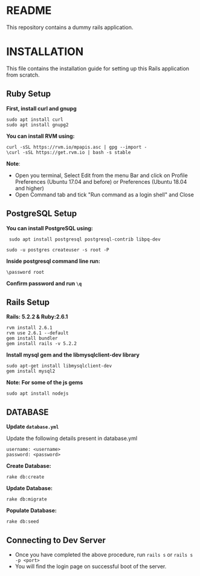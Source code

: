 # README

This repository contains a dummy rails application.


# INSTALLATION
This file contains the installation guide for setting up this Rails application from scratch.

## Ruby Setup
**First, install curl and gnupg**

    sudo apt install curl
    sudo apt install gnupg2

**You can install RVM using:**

    curl -sSL https://rvm.io/mpapis.asc | gpg --import -
    \curl -sSL https://get.rvm.io | bash -s stable

**Note**: 
* Open you terminal, Select Edit from the menu Bar and click on Profile Preferences (Ubuntu 17.04 and before) or Preferences (Ubuntu 18.04 and higher)
* Open Command tab and tick "Run command as a login shell" and Close

## PostgreSQL Setup
**You can install PostgreSQL using:**

     sudo apt install postgresql postgresql-contrib libpq-dev
 
    sudo -u postgres createuser -s root -P
**Inside postgresql command line run:**

    \password root
**Confirm password and run `\q`**

## Rails Setup

**Rails: 5.2.2 & Ruby:2.6.1**

    rvm install 2.6.1
    rvm use 2.6.1 --default
    gem install bundler
    gem install rails -v 5.2.2
**Install mysql gem and the libmysqlclient-dev library**
    
    sudo apt-get install libmysqlclient-dev
    gem install mysql2
**Note: For some of the js gems**

    sudo apt install nodejs

## DATABASE

**Update `database.yml`**

Update the following details present in database.yml

    username: <username>
    password: <password>

**Create Database:**
   
    rake db:create   
    
**Update Database:**

    rake db:migrate    
    
**Populate Database:**

    rake db:seed
        
## Connecting to Dev Server

* Once you have completed the above procedure, run `rails s` or `rails s -p <port>`
* You will find the login page on successful boot of the server.



